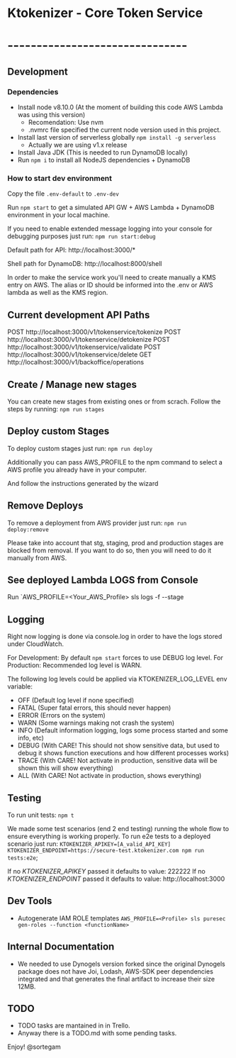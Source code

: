 # Ktokenizer - Core Token Service
# -------------------------------

## Development

### Dependencies

- Install node v8.10.0 (At the moment of building this code AWS Lambda was using this version)
  - Recomendation: Use nvm
  - .nvmrc file specified the current node version used in this project.
- Install last version of serverless globally `npm install -g serverless`
  - Actually we are using v1.x release
- Install Java JDK (This is needed to run DynamoDB locally)
- Run `npm i` to install all NodeJS dependencies + DynamoDB

### How to start dev environment

Copy the file `.env-default` to `.env-dev`

Run `npm start` to get a simulated API GW + AWS Lambda + DynamoDB environment in your local machine.

If you need to enable extended message logging into your console for debugging purposes just run:
`npm run start:debug`

Default path for API: http://localhost:3000/*

Shell path for DynamoDB: http://localhost:8000/shell

In order to make the service work you'll need to create manually a KMS entry on AWS.
The alias or ID should be informed into the .env or AWS lambda as well as the KMS region.

## Current development API Paths

POST http://localhost:3000/v1/tokenservice/tokenize
POST http://localhost:3000/v1/tokenservice/detokenize
POST http://localhost:3000/v1/tokenservice/validate
POST http://localhost:3000/v1/tokenservice/delete
GET http://localhost:3000/v1/backoffice/operations

## Create / Manage new stages

You can create new stages from existing ones or from scrach.
Follow the steps by running: `npm run stages`

## Deploy custom Stages

To deploy custom stages just run:
`npm run deploy`

Additionally you can pass AWS_PROFILE to the npm command to select a AWS profile you already have in your computer.

And follow the instructions generated by the wizard

## Remove Deploys

To remove a deployment from AWS provider just run:
`npm run deploy:remove`

Please take into account that stg, staging, prod and production stages are blocked
from removal. If you want to do so, then you will need to do it manually from AWS.

## See deployed Lambda LOGS from Console

Run `AWS_PROFILE=<Your_AWS_Profile> sls logs -f <function> --stage <stage>

## Logging

Right now logging is done via console.log in order to have the logs stored
under CloudWatch.

For Development: By default `npm start` forces to use DEBUG log level.
For Production: Recommended log level is WARN.

The following log levels could be applied via KTOKENIZER_LOG_LEVEL env variable:

- OFF (Default log level if none specified)
- FATAL (Super fatal errors, this should never happen)
- ERROR (Errors on the system)
- WARN (Some warnings making not crash the system)
- INFO (Default information logging, logs some process started and some info, etc)
- DEBUG (With CARE! This should not show sensitive data, but used to debug
  it shows function executions and how different processes works)
- TRACE (With CARE! Not activate in production, sensitive data will be shown
  this will show everything)
- ALL (With CARE! Not activate in production, shows everything)

## Testing

To run unit tests: `npm t`

We made some test scenarios (end 2 end testing) running the whole flow to ensure
everything is working properly.
To run e2e tests to a deployed scenario just run: `KTOKENIZER_APIKEY=[A_valid_API_KEY] KTOKENIZER_ENDPOINT=https://secure-test.ktokenizer.com npm run tests:e2e`;

If no _KTOKENIZER_APIKEY_ passed it defaults to value: 222222
If no _KTOKENIZER_ENDPOINT_ passed it defaults to value: http://localhost:3000

## Dev Tools

- Autogenerate IAM ROLE templates
  `AWS_PROFILE=<Profile> sls puresec gen-roles --function <functionName>`

## Internal Documentation

- We needed to use Dynogels version forked since the original Dynogels package
  does not have Joi, Lodash, AWS-SDK peer dependencies integrated and that generates
  the final artifact to increase their size 12MB.

## TODO

- TODO tasks are mantained in in Trello.
- Anyway there is a TODO.md with some pending tasks.

Enjoy! @sortegam
